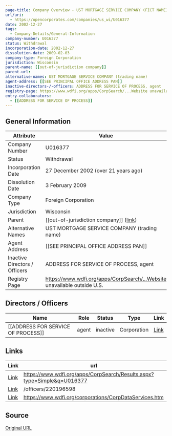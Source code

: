 ```yaml
---
page-title: Company Overview - UST MORTGAGE SERVICE COMPANY (FICT NAME) UST MORTGAGE COMPANY (CORP BRANCH (Wisconsin - U016377)
url/uri:
  - https://opencorporates.com/companies/us_wi/U016377
date: 2002-12-27
tags:
  - Company-Details/General-Information
company-number: U016377
status: Withdrawal
incorporation-date: 2002-12-27
dissolution-date: 2009-02-03
company-type: Foreign Corporation
jurisdiction: Wisconsin
parent-name: [[out-of-jurisdiction company]]
parent-url: 
alternative-names: UST MORTGAGE SERVICE COMPANY (trading name)
agent-address: [[SEE PRINCIPAL OFFICE ADDRESS PAN]]
inactive-directors-/-officers: ADDRESS FOR SERVICE OF PROCESS, agent
registry-page: https://www.wdfi.org/apps/CorpSearch/...Website unavailable outside U.S.
entry-collaborators:
  - [[ADDRESS FOR SERVICE OF PROCESS]]
---
```


## General Information
| Attribute          | Value                                       |
|--------------------|---------------------------------------------|
| Company Number     | U016377                                     |
| Status             | Withdrawal                                  |
| Incorporation Date | 27 December 2002 (over 21 years ago)        |
| Dissolution Date   | 3 February 2009                             |
| Company Type       | Foreign Corporation                         |
| Jurisdiction       | Wisconsin                                   |
| Parent             | [[out-of-jurisdiction company]] ([link]())  |
| Alternative Names  | UST MORTGAGE SERVICE COMPANY (trading name) |
| Agent Address      | [[SEE PRINCIPAL OFFICE ADDRESS PAN]]        |
| Inactive Directors / Officers | ADDRESS FOR SERVICE OF PROCESS, agent       |
| Registry Page      | https://www.wdfi.org/apps/CorpSearch/...Website unavailable outside U.S. |

## Directors / Officers
| Name                 | Role            | Status     | Type        | Link |
|----------------------|-----------------|------------|-------------|------|
| [[ADDRESS FOR SERVICE OF PROCESS]] | agent           | inactive   | Corporation | [Link](https://opencorporates.com/officers/220196598) |

## Links
| Link   | url                            
|--------|--------------------------------|
| [Link](https://www.wdfi.org/apps/CorpSearch/Results.aspx?type=Simple&q=U016377) |https://www.wdfi.org/apps/CorpSearch/Results.aspx?type=Simple&q=U016377|
| [Link](/officers/220196598) |/officers/220196598           |
| [Link](https://www.wdfi.org/corporations/CorpDataServices.htm) |https://www.wdfi.org/corporations/CorpDataServices.htm|

## Source
[Original URL](https://opencorporates.com/companies/us_wi/U016377)
